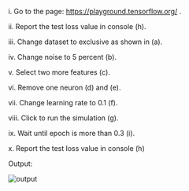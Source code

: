 i. Go to the page: https://playground.tensorflow.org/ .

ii. Report the test loss value in console (h).

iii. Change dataset to exclusive as shown in (a).

iv. Change noise to 5 percent (b).

v. Select two more features (c).

vi. Remove one neuron (d) and (e).

vii. Change learning rate to 0.1 (f).

viii. Click to run the simulation (g).

ix. Wait until epoch is more than 0.3 (i).

x. Report the test loss value in console (h)

Output:

![output](https://user-images.githubusercontent.com/104999993/207629099-5605c105-23d5-4e78-aa82-721176203e55.png)
